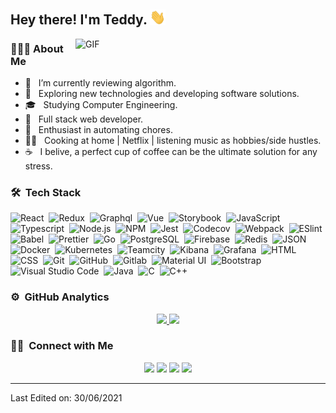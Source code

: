 <h2> Hey there! I'm Teddy. <img src="https://github.com/teddylun/teddylun/blob/master/assets/Hi.gif" width="25"></h2>
<img align="right" alt="GIF" src="https://raw.githubusercontent.com/teddylun/teddylun/master/assets/gif4.gif" width="400"/>

<h3> 👨🏻‍💻 About Me </h3>

- 🔭 &nbsp; I’m currently reviewing algorithm.
- 🤔 &nbsp; Exploring new technologies and developing software solutions.
- 🎓 &nbsp; Studying Computer Engineering.
- 💼 &nbsp; Full stack web developer.
- 🌱 &nbsp; Enthusiast in automating chores.
- 👨‍🍳 &nbsp; Cooking at home | Netflix | listening music as hobbies/side hustles.
- ☕ &nbsp; I belive, a perfect cup of coffee can be the ultimate solution for any stress.

### 🛠 &nbsp;Tech Stack

![React](https://img.shields.io/badge/-React-05122A?style=flat&logo=react)&nbsp;
![Redux](https://img.shields.io/badge/-Redux-05122A?style=flat&logo=redux)&nbsp;
![Graphql](https://img.shields.io/badge/-Graphql-05122A?style=flat&logo=graphql)&nbsp;
![Vue](https://img.shields.io/badge/-Vue-05122A?style=flat&logo=vue.js)&nbsp;
![Storybook](https://img.shields.io/badge/-Storybook-05122A?style=flat&logo=story-book)&nbsp;
![JavaScript](https://img.shields.io/badge/-JavaScript-05122A?style=flat&logo=javascript)&nbsp;
![Typescript](https://img.shields.io/badge/-Typescript-05122A?style=flat&logo=typescript)&nbsp;
![Node.js](https://img.shields.io/badge/-Node.js-05122A?style=flat&logo=node.js)&nbsp;
![NPM](https://img.shields.io/badge/-NPM-05122A?style=flat&logo=npm)&nbsp;
![Jest](https://img.shields.io/badge/-Jest-05122A?style=flat&logo=jest)&nbsp;
![Codecov](https://img.shields.io/badge/-Codecov-05122A?style=flat&logo=codecov)&nbsp;
![Webpack](https://img.shields.io/badge/-Webpack-05122A?style=flat&logo=webpack)&nbsp;
![ESlint](https://img.shields.io/badge/-ESlint-05122A?style=flat&logo=eslint)&nbsp;
![Babel](https://img.shields.io/badge/-Babel-05122A?style=flat&logo=babel)&nbsp;
![Prettier](https://img.shields.io/badge/-Prettier-05122A?style=flat&logo=prettier)&nbsp;
![Go](https://img.shields.io/badge/-Go-05122A?style=flat&logo=go)&nbsp;
![PostgreSQL](https://img.shields.io/badge/-PostgresSQL-05122A?style=flat&logo=postgresql)&nbsp;
![Firebase](https://img.shields.io/badge/-Firebase-05122A?style=flat&logo=firebase)&nbsp;
![Redis](https://img.shields.io/badge/-Redis-05122A?style=flat&logo=redis)&nbsp;
![JSON](https://img.shields.io/badge/-Json-05122A?style=flat&logo=json)&nbsp;
![Docker](https://img.shields.io/badge/-Docker-05122A?style=flat&logo=docker)&nbsp;
![Kubernetes](https://img.shields.io/badge/-Kubernetes-05122A?style=flat&logo=kubernetes)&nbsp;
![Teamcity](https://img.shields.io/badge/-Teamcity-05122A?style=flat&logo=teamcity)&nbsp;
![Kibana](https://img.shields.io/badge/-Kibana-05122A?style=flat&logo=kibana)&nbsp;
![Grafana](https://img.shields.io/badge/-Grafana-05122A?style=flat&logo=grafana)&nbsp;
![HTML](https://img.shields.io/badge/-HTML-05122A?style=flat&logo=HTML5)&nbsp;
![CSS](https://img.shields.io/badge/-CSS-05122A?style=flat&logo=CSS3&logoColor=1572B6)&nbsp;
![Git](https://img.shields.io/badge/-Git-05122A?style=flat&logo=git)&nbsp;
![GitHub](https://img.shields.io/badge/-GitHub-05122A?style=flat&logo=github)&nbsp;
![Gitlab](https://img.shields.io/badge/-Gitlab-05122A?style=flat&logo=gitlab)&nbsp;
![Material UI](https://img.shields.io/badge/-Material-05122A?style=flat&logo=material-design)&nbsp;
![Bootstrap](https://img.shields.io/badge/-Bootstrap-05122A?style=flat&logo=bootstrap&logoColor=563D7C)&nbsp;
![Visual Studio Code](https://img.shields.io/badge/-Visual%20Studio%20Code-05122A?style=flat&logo=visual-studio-code&logoColor=007ACC)&nbsp;
![Java](https://img.shields.io/badge/-Java-05122A?style=flat&logo=java)&nbsp;
![C](https://img.shields.io/badge/-C-05122A?style=flat&logo=C&logoColor=A8B9CC)&nbsp;
![C++](https://img.shields.io/badge/-C++-05122A?style=flat&logo=C%2B%2B&logoColor=00599C)&nbsp;

### ⚙️ &nbsp;GitHub Analytics

<p align="center">
<a href="https://github.com/AVS1508">
  <img height="180em" src="https://github-readme-stats-eight-theta.vercel.app/api?username=teddylun&show_icons=true&theme=algolia&include_all_commits=true&count_private=true"/>
  <img height="180em" src="https://github-readme-stats-eight-theta.vercel.app/api/top-langs/?username=teddylun&layout=compact&langs_count=8&theme=algolia"/>
</a>
</p>

### 🤝🏻 &nbsp;Connect with Me

<p align="center">
<a href="https://www.xtool.one/teddy"><img src="https://img.shields.io/badge/-xtool.one-3423A6?style=flat&logo=Google-Chrome&logoColor=white"/></a>
<a href="https://linkedin.com/in/teddylun"><img src="https://img.shields.io/badge/-Teddy%20Lun-0077B5?style=flat&logo=Linkedin&logoColor=white"/></a>
<a href="mailto:yhlun@connect.ust.hk"><img src="https://img.shields.io/badge/-yhlun@connect.ust.hk-D14836?style=flat&logo=Gmail&logoColor=white"/></a>
<a href="https://instagram.com/teddylunlun"><img src="https://img.shields.io/badge/-@teddylunlun-E4405F?style=flat&logo=Instagram&logoColor=white"/></a>
</p>

---

Last Edited on: 30/06/2021
